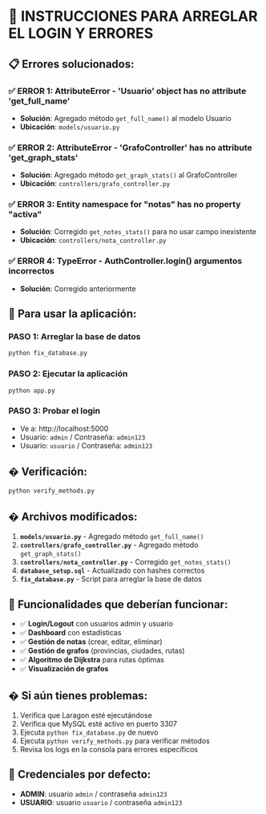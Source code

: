 # 🔧 INSTRUCCIONES PARA ARREGLAR EL LOGIN Y ERRORES

## 📋 Errores solucionados:

### ✅ **ERROR 1: AttributeError - 'Usuario' object has no attribute 'get_full_name'**
- **Solución**: Agregado método `get_full_name()` al modelo Usuario
- **Ubicación**: `models/usuario.py`

### ✅ **ERROR 2: AttributeError - 'GrafoController' has no attribute 'get_graph_stats'**
- **Solución**: Agregado método `get_graph_stats()` al GrafoController
- **Ubicación**: `controllers/grafo_controller.py`

### ✅ **ERROR 3: Entity namespace for "notas" has no property "activa"**
- **Solución**: Corregido `get_notes_stats()` para no usar campo inexistente
- **Ubicación**: `controllers/nota_controller.py`

### ✅ **ERROR 4: TypeError - AuthController.login() argumentos incorrectos**
- **Solución**: Corregido anteriormente

## 🚀 **Para usar la aplicación:**

### **PASO 1: Arreglar la base de datos**
```bash
python fix_database.py
```

### **PASO 2: Ejecutar la aplicación**
```bash
python app.py
```

### **PASO 3: Probar el login**
- Ve a: http://localhost:5000
- Usuario: `admin` / Contraseña: `admin123`
- Usuario: `usuario` / Contraseña: `admin123`

## � **Verificación:**
```bash
python verify_methods.py
```

## � **Archivos modificados:**

1. **`models/usuario.py`** - Agregado método `get_full_name()`
2. **`controllers/grafo_controller.py`** - Agregado método `get_graph_stats()`
3. **`controllers/nota_controller.py`** - Corregido `get_notes_stats()`
4. **`database_setup.sql`** - Actualizado con hashes correctos
5. **`fix_database.py`** - Script para arreglar la base de datos

## 🎯 **Funcionalidades que deberían funcionar:**

- ✅ **Login/Logout** con usuarios admin y usuario
- ✅ **Dashboard** con estadísticas
- ✅ **Gestión de notas** (crear, editar, eliminar)
- ✅ **Gestión de grafos** (provincias, ciudades, rutas)
- ✅ **Algoritmo de Dijkstra** para rutas óptimas
- ✅ **Visualización de grafos**

## � **Si aún tienes problemas:**

1. Verifica que Laragon esté ejecutándose
2. Verifica que MySQL esté activo en puerto 3307
3. Ejecuta `python fix_database.py` de nuevo
4. Ejecuta `python verify_methods.py` para verificar métodos
5. Revisa los logs en la consola para errores específicos

## 📝 **Credenciales por defecto:**
- **ADMIN**: usuario `admin` / contraseña `admin123`
- **USUARIO**: usuario `usuario` / contraseña `admin123`
